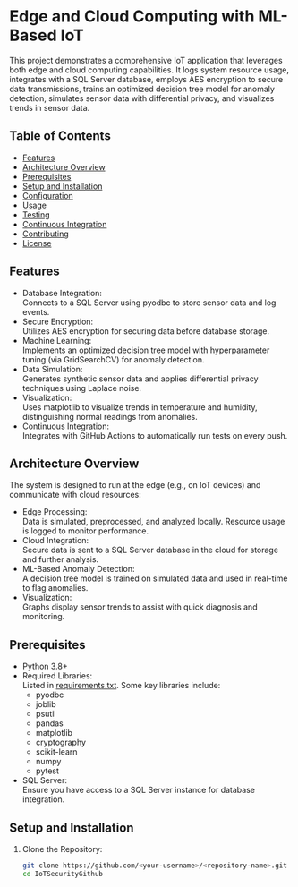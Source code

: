 # Edge and Cloud Computing with ML-Based IoT

This project demonstrates a comprehensive IoT application that leverages both edge and cloud computing capabilities. It logs system resource usage, integrates with a SQL Server database, employs AES encryption to secure data transmissions, trains an optimized decision tree model for anomaly detection, simulates sensor data with differential privacy, and visualizes trends in sensor data.

## Table of Contents
- [Features](#features)
- [Architecture Overview](#architecture-overview)
- [Prerequisites](#prerequisites)
- [Setup and Installation](#setup-and-installation)
- [Configuration](#configuration)
- [Usage](#usage)
- [Testing](#testing)
- [Continuous Integration](#continuous-integration)
- [Contributing](#contributing)
- [License](#license)

## Features
- Database Integration:  
  Connects to a SQL Server using pyodbc to store sensor data and log events.
- Secure Encryption:  
  Utilizes AES encryption for securing data before database storage.
- Machine Learning:  
  Implements an optimized decision tree model with hyperparameter tuning (via GridSearchCV) for anomaly detection.
- Data Simulation:  
  Generates synthetic sensor data and applies differential privacy techniques using Laplace noise.
- Visualization:  
  Uses matplotlib to visualize trends in temperature and humidity, distinguishing normal readings from anomalies.
- Continuous Integration:  
  Integrates with GitHub Actions to automatically run tests on every push.

## Architecture Overview
The system is designed to run at the edge (e.g., on IoT devices) and communicate with cloud resources:
- Edge Processing:  
  Data is simulated, preprocessed, and analyzed locally. Resource usage is logged to monitor performance.
- Cloud Integration:  
  Secure data is sent to a SQL Server database in the cloud for storage and further analysis.
- ML-Based Anomaly Detection:  
  A decision tree model is trained on simulated data and used in real-time to flag anomalies.
- Visualization:  
  Graphs display sensor trends to assist with quick diagnosis and monitoring.

## Prerequisites
- Python 3.8+  
- Required Libraries:  
  Listed in [requirements.txt](requirements.txt). Some key libraries include:
  - pyodbc
  - joblib
  - psutil
  - pandas
  - matplotlib
  - cryptography
  - scikit-learn
  - numpy
  - pytest
- SQL Server:  
  Ensure you have access to a SQL Server instance for database integration.

## Setup and Installation

1. Clone the Repository:
   ```bash
   git clone https://github.com/<your-username>/<repository-name>.git
   cd IoTSecurityGithub
